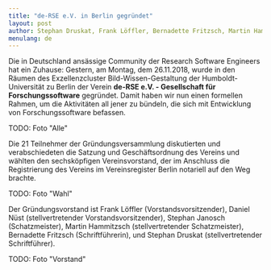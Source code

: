 ```yaml
---
title: "de-RSE e.V. in Berlin gegründet"
layout: post
author: Stephan Druskat, Frank Löffler, Bernadette Fritzsch, Martin Hammitzsch, Daniel Nüst, Stephan Janosch
menulang: de
---
```


Die in Deutschland ansässige Community der Research Software Engineers hat ein
Zuhause: Gestern, am Montag, dem 26.11.2018, wurde in den Räumen des
Exzellenzcluster Bild-Wissen-Gestaltung der Humboldt-Universität zu Berlin der
Verein **de-RSE e.V. - Gesellschaft für Forschungssoftware** gegründet. Damit haben
wir nun einen formellen Rahmen, um die Aktivitäten all jener zu bündeln, die sich mit
Entwicklung von Forschungssoftware befassen.

TODO: Foto "Alle"

Die 21 Teilnehmer der Gründungsversammlung diskutierten und verabschiedeten
die Satzung und Geschäftsordnung des Vereins und wählten den sechsköpfigen
Vereinsvorstand, der im Anschluss die Registrierung des Vereins im 
Vereinsregister Berlin notariell auf den Weg brachte.

TODO: Foto "Wahl"

Der Gründungsvorstand ist Frank Löffler (Vorstandsvorsitzender), Daniel Nüst (stellvertretender Vorstandsvorsitzender), Stephan Janosch (Schatzmeister), Martin Hammitzsch (stellvertretender Schatzmeister), Bernadette Fritzsch (Schriftführerin), und Stephan Druskat (stellvertretender Schriftführer).

TODO: Foto "Vorstand"